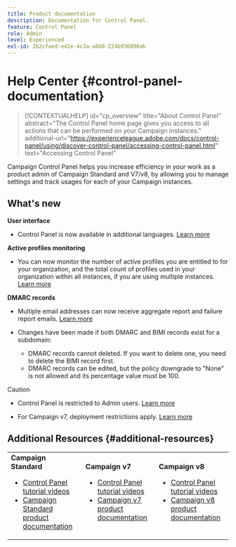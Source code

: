 ```yaml
---
title: Product documentation
description: Documentation for Control Panel.
feature: Control Panel
role: Admin
level: Experienced
exl-id: 2b2cfaed-e42e-4c3a-a8d8-224b936890ab
---
```

# Help Center {#control-panel-documentation}

>[!CONTEXTUALHELP]
>id="cp_overview"
>title="About Control Panel"
>abstract="The Control Panel home page gives you access to all actions that can be performed on your Campaign instances."
>additional-url="https://experienceleague.adobe.com/docs/control-panel/using/discover-control-panel/accessing-control-panel.html" text="Accessing Control Panel"

Campaign Control Panel helps you increase efficiency in your work as a product admin of Campaign Standard and V7/v8, by allowing you to manage settings and track usages for each of your Campaign instances.

## What's new

**User interface**

* Control Panel is now available in additional languages. [Learn more](discover/using/discovering-the-interface.md#supported-languages-languages)

**Active profiles monitoring**

* You can now monitor the number of active profiles you are entitled to for your organization, and the total count of profiles used in your organization within all instances, if you are using multiple instances. [Learn more](performance-monitoring/using/active-profiles-monitoring.md)

**DMARC records**

* Multiple email addresses can now receive aggregate report and failure report emails. [Learn more](subdomains-certificates/using/dmarc.md)
* Changes have been made if both DMARC and BIMI records exist for a subdomain:

    * DMARC records cannot deleted. If you want to delete one, you need to delete the BIMI record first.
    * DMARC records can be edited, but the policy downgrade to "None" is not allowed and its percentage value must be 100.

>[!CAUTION]
>
>* Control Panel is restricted to Admin users. [Learn more](https://experienceleague.adobe.com/docs/control-panel/using/discover-control-panel/managing-permissions.html#discover-control-panel)
>
>* For Campaign v7, deployment restrictions apply. [Learn more](faq.md#v7-restrictions)

## Additional Resources {#additional-resources}

<table>
    <tr>
        <td><b>Campaign Standard</b><br/>
        <ul>
            <li><a href="https://experienceleague.adobe.com/docs/campaign-standard-learn/control-panel/control-panel-overview.html">Control Panel tutorial videos</a></li>
            <li><a href="https://experienceleague.adobe.com/docs/campaign-standard/using/campaign-standard-home.html">Campaign Standard product documentation</a></li>
        </ul>
        </td>
        <td><b>Campaign v7</b><br/>
        <ul>
            <li><a href="https://experienceleague.adobe.com/docs/campaign-classic-learn/control-panel/control-panel-overview.html">Control Panel tutorial videos</a></li>
            <li><a href="https://experienceleague.adobe.com/docs/campaign-classic/using/campaign-classic-home.html">Campaign v7 product documentation</a></li>
        </ul>
        </td>
        <td><b>Campaign v8</b><br/>
        <ul>
            <li><a href="https://experienceleague.adobe.com/docs/campaign-learn/control-panel/control-panel-overview.html">Control Panel tutorial videos</a></li>
            <li><a href="https://experienceleague.adobe.com/docs/campaign/campaign-v8/campaign-home.html">Campaign v8 product documentation</a></li>
        </ul>
        </td>
    </tr>
</table>
